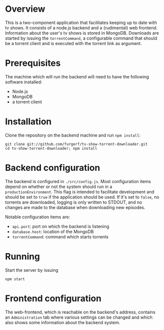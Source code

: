 # Overview

This is a two-component application that facilitates keeping up to date with tv shows. It consists of a node.js backend and a (rudimental) web frontend. Information about the user's tv shows is stored in MongoDB. Downloads are started by issuing the
`torrentCommand`, a configurable command that should be a torrent client and is executed with the torrent link as argument.

# Prerequisites

The machine which will run the backend will need to have the following software installed:

- Node.js
- MongoDB
- a torrent client

# Installation

Clone the repository on the backend machine and run `npm install`:

    git clone git://github.com/furgerf/tv-show-torrent-downloader.git
    cd tv-show-torrent-downloader; npm install

# Backend configuration

The backend is configured in `./src/config.js`. Most configuration items depend on whether or not the system should run in a `productionEnvironment`. This flag is intended to facilitate development and should be set to `true` if the application should be
used. If it's set to `false`, no torrents are downloaded, logging is only written to STDOUT, and no changes are made to the database when downloading new episodes.

Notable configuration items are:

- `api.port`: port on which the backend is listening
- `database.host`: location of the MongoDB
- `torrentCommand`: command which starts torrents

# Running

Start the server by issuing

    npm start

# Frontend configuration

The web-frontend, which is reachable on the backend's address, contains an `Administration` tab where various settings can be changed and which also shows some information about the backend system.

